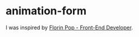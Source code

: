 # animation-form

<p>I was inspired by
		<a target="_blank" href="https://www.florin-pop.com/blog/2019/03/double-slider-sign-in-up-form/">Florin Pop - Front-End Developer</a>.
	</p>